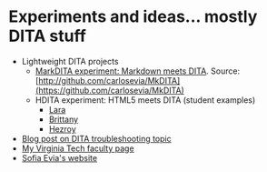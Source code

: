# Experiments and ideas... mostly DITA stuff

- Lightweight DITA projects
    - [MarkDITA experiment: Markdown meets DITA](http://carlosevia.github.io/MkDITA). Source: [http://github.com/carlosevia/MkDITA](https://github.com/carlosevia/MkDITA)
    - HDITA experiment: HTML5 meets DITA (student examples)
        + [Lara](http://larazp.github.io)
        + [Brittany](http://blbarnes2012.github.io)
        + [Hezroy](http://hah2103.github.io)
- [Blog post on DITA troubleshooting topic](http://www.scriptorium.com/2015/02/taking-dita-troubleshooting-topic-spin/)  
- [My Virginia Tech faculty page](http://www.faculty.english.vt.edu/evia) 
- [Sofia Evia's website](http://sofiaevia.com) 
